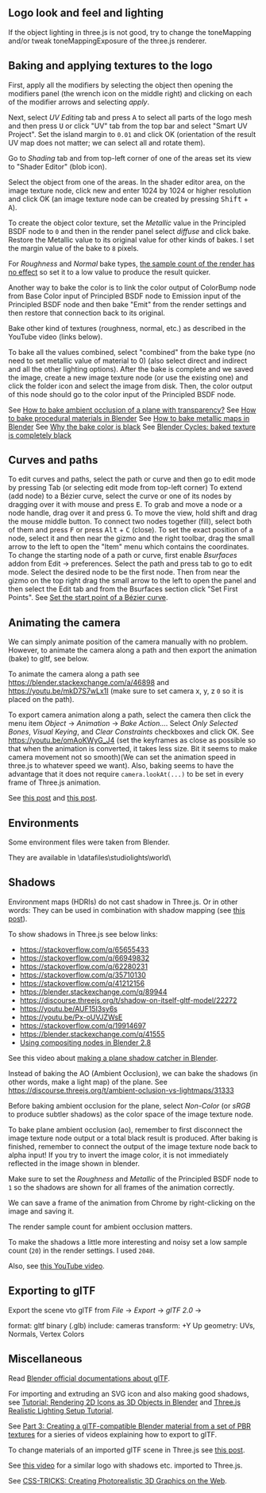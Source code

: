 ## Logo look and feel and lighting
If the object lighting in three.js is not good, try to change the toneMapping and/or tweak toneMappingExposure of the three.js renderer.

## Baking and applying textures to the logo
First, apply all the modifiers by selecting the object then opening the modifiers panel (the wrench icon on the middle right) and clicking on each of the modifier arrows and selecting *apply*.

Next, select *UV Editing* tab and press <kbd>A</kbd> to select all parts of the logo mesh and then press <kbd>U</kbd> or click "UV" tab from the top bar
and select "Smart UV Project". Set the island margin to `0.01` and click OK (orientation of the result UV map does not matter; we can select all and rotate them).

Go to *Shading* tab and from top-left corner of one of the areas set its view to "Shader Editor" (blob icon).

Select the object from one of the areas. In the shader editor area, on the image texture node, click new and enter 1024 by 1024 or higher resolution and click OK (an image texture node can be created by pressing <kbd>Shift</kbd> + <kbd>A</kbd>).

To create the object color texture, set the *Metallic* value in the Principled BSDF node to `0` and then in the render panel select *diffuse* and click bake. Restore the Metallic value to its original value for other kinds of bakes. I set the margin value of the bake to `8` pixels.

For *Roughness* and *Normal* bake types, [the sample count of the render has no effect](https://blender.stackexchange.com/q/84897/145265) so set it to a low value to produce the result quicker.

Another way to bake the color is to link the color output of ColorBump node from Base Color input of Principled BSDF node to Emission input of the Principled BSDF node and then bake "Emit" from the render settings and then restore that connection back to its original.

Bake other kind of textures (roughness, normal, etc.) as described in the YouTube video (links below).

To bake all the values combined, select "combined" from the bake type (no need to set metallic value of material to 0) (also select direct and indirect and all the other lighting options).
After the bake is complete and we saved the image, create a new image texture node (or use the existing one)
and click the folder icon and select the image from disk. Then, the color output of this node should go 
to the color input of the Principled BSDF node.

See [How to bake ambient occlusion of a plane with transparency?](https://blender.stackexchange.com/q/258269/145265)
See [How to bake procedural materials in Blender](https://youtu.be/AioskAgcU2U)
See [How to bake metallic maps in Blender](https://youtu.be/aaRspfc9OBU)
See [Why the bake color is black](https://blender.stackexchange.com/q/95782)
See [Blender Cycles: baked texture is completely black](https://blender.stackexchange.com/q/95782)

## Curves and paths
To edit curves and paths, select the path or curve and then go to edit mode by pressing Tab (or selecting edit mode from top-left corner)
To extend (add node) to a Bézier curve, select the curve or one of its nodes by dragging over it with mouse and press <kbd>E</kbd>.
To grab and move a node or a node handle, drag over it and press <kbd>G</kbd>.
To move the view, hold shift and drag the mouse middle button.
To connect two nodes together (fill), select both of them and press <kbd>F</kbd> or press <kbd>Alt</kbd> + <kbd>C</kbd> (close).
To set the exact position of a node, select it and then near the gizmo and the right toolbar, drag the small arrow to the left to open the "Item" menu which contains the coordinates.
To change the starting node of a path or curve, first enable *Bsurfaces* addon from Edit -> preferences. Select the path and press tab to go to edit mode. Select the desired node to be the first node. Then from near the gizmo on the top right drag the small arrow to the left to open the panel and then select the Edit tab and from the Bsurfaces section click "Set First Points". See [Set the start point of a Bézier curve](https://blender.stackexchange.com/a/153908).

## Animating the camera
We can simply animate position of the camera manually with no problem. However, to animate the camera along a path and then export the animation (bake) to gltf, see below.

To animate the camera along a path see https://blender.stackexchange.com/a/46898 and https://youtu.be/mkD7S7wLx1I (make sure to set camera x, y, z `0` so it is placed on the path).

To export camera animation along a path, select the camera then click the menu item *Object* -> *Animation* -> *Bake Action...*. Select *Only Selected Bones*, *Visual Keying*, and *Clear Constraints* checkboxes and click OK. See https://youtu.be/omAoKWyG_J4
(set the keyframes as close as possible so that when the animation is converted, it takes less size. Bit it seems to make camera movement not so smooth)(We can set the animation speed in three.js to whatever speed we want). Also, baking seems to have the advantage that it does not require `camera.lookAt(...)` to be set in every frame of Three.js animation.

See [this post](https://stackoverflow.com/q/60704912/8583692) and [this post](https://stackoverflow.com/q/58194893/8583692).

## Environments
Some environment files were taken from Blender.

They are available in <blender-install-path>\datafiles\studiolights\world\

## Shadows
Environment maps (HDRIs) do not cast shadow in Three.js. Or in other words: They can be used in combination with shadow mapping
(see [this post](https://discourse.threejs.org/t/shadow-problem-with-env-map/16871/3)).

To show shadows in Three.js see below links:
  - https://stackoverflow.com/q/65655433
  - https://stackoverflow.com/q/66949832
  - https://stackoverflow.com/q/62280231
  - https://stackoverflow.com/q/35710130
  - https://stackoverflow.com/q/41212156
  - https://blender.stackexchange.com/q/89944
  - https://discourse.threejs.org/t/shadow-on-itself-gltf-model/22272
  - https://youtu.be/AUF15I3sy6s
  - https://youtu.be/Px-oUVJZWsE
  - https://stackoverflow.com/q/19914697
  - https://blender.stackexchange.com/q/41555
  - [Using compositing nodes in Blender 2.8](https://youtu.be/_m5sddzRhsA)

See this video about [making a plane shadow catcher in Blender](https://youtu.be/GIGKit1e3u8).

Instead of baking the AO (Ambient Occlusion), we can bake the shadows (in other words, make a light map) of the plane.
See https://discourse.threejs.org/t/ambient-oclusion-vs-lightmaps/31333

Before baking ambient occlusion for the plane, select *Non-Color* (or *sRGB* to produce subtler shadows) as the color space of the image texture node.

To bake plane ambient occlusion (ao), remember to first disconnect the image texture node output or a total black result is produced.
After baking is finished, remember to connect the output of the image texture node back to alpha input!
If you try to invert the image color, it is not immediately reflected in the image shown in blender. 

Make sure to set  the *Roughness* and *Metallic* of the Principled BSDF node to `1` so
the shadows are shown for all frames of the animation correctly.

We can save a frame of the animation from Chrome by right-clicking on the image and saving it.

The render sample count for ambient occlusion matters.

To make the shadows a little more interesting and noisy set a low sample count (`20`) in 
the render settings. I used `2048`.

Also, see [this YouTube video](https://youtu.be/cJ66-WWY37I).

## Exporting to glTF
Export the scene vto glTF from *File* -> *Export* -> *glTF 2.0* ->

  format: gltf binary (.glb)
  include: cameras
  transform: +Y Up
  geometry: UVs, Normals, Vertex Colors


## Miscellaneous
Read [Blender official documentations about glTF](https://docs.blender.org/manual/en/3.1/addons/import_export/scene_gltf2.html).

For importing and extruding an SVG icon and also making good shadows, see
[Tutorial: Rendering 2D Icons as 3D Objects in Blender](https://youtu.be/zthvZvw-yJE) and
[Three.js Realistic Lighting Setup Tutorial](https://youtu.be/7GGNzryHfTw).

See [Part 3: Creating a glTF-compatible Blender material from a set of PBR textures](https://youtu.be/70LRKp54zIc) for a sieries of videos explaining how to export to glTF.

To change materials of an imported glTF scene in Three.js see [this post](https://stackoverflow.com/a/56674907/8583692).

See [this video](https://youtu.be/1TeMXIWRrqE) for a similar logo with shadows etc. imported to Three.js.

See [CSS-TRICKS: Creating Photorealistic 3D Graphics on the Web](https://css-tricks.com/creating-photorealistic-3d-graphics-web/).
